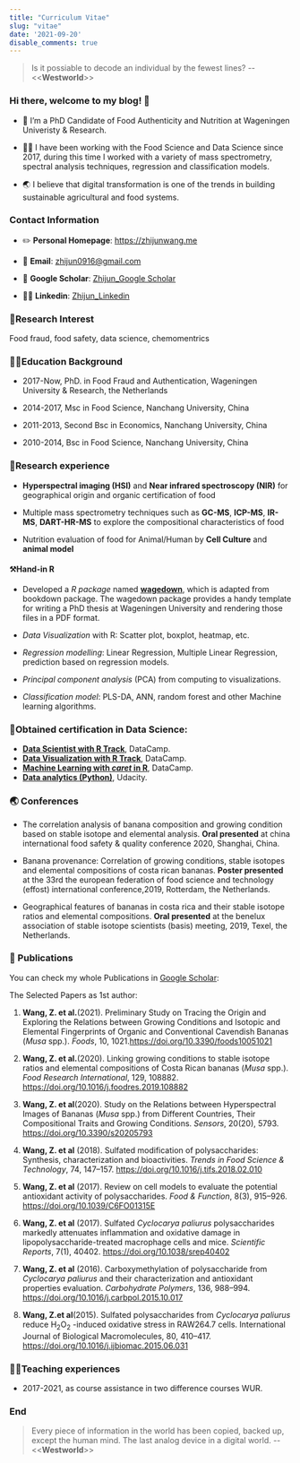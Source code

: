 ```yaml
---
title: "Curriculum Vitae"
slug: "vitae"
date: '2021-09-20'
disable_comments: true
---
```

> Is it possiable to decode an individual by the fewest lines? -- <<**Westworld**>>


### Hi there, welcome to my blog! 👋

- 🌾 I’m a PhD Candidate of Food Authenticity and Nutrition at Wageningen Univeristy & Research.

- 👨‍💻 I have been working with the Food Science and Data Science since 2017, during this time I worked with a variety of mass spectrometry, spectral analysis techniques, regression and classification models.

- 🌏 I believe that digital transformation is one of the trends in building sustainable agricultural and food systems.

### Contact Information

- ✏️ **Personal Homepage**: <https://zhijunwang.me>

- 📧 **Email**: zhijun0916@gmail.com

- 🏰 **Google Scholar**: [Zhijun_Google Scholar](https://scholar.google.com/citations?user=9kfqtMwAAAAJ&hl=en)

- 🙋‍♂️ **Linkedin**: [Zhijun_Linkedin](https://www.linkedin.com/in/zhijunwang1991/)


### 🍌Research Interest

Food fraud, food safety, data science, chemomentrics

### 👩‍🏫Education Background

* 2017-Now, PhD. in Food Fraud and Authentication, Wageningen University & Research, the Netherlands

* 2014-2017, Msc in Food Science, Nanchang University, China

* 2011-2013, Second Bsc in Economics, Nanchang University, China

* 2010-2014, Bsc in Food Science, Nanchang University, China

### 💪Research experience

* **Hyperspectral imaging (HSI)** and **Near infrared spectroscopy (NIR)** for geographical origin and organic certification of food

* Multiple mass spectrometry techniques such as **GC-MS**, **ICP-MS**, **IR-MS**, **DART-HR-MS** to explore the compositional characteristics of food

* Nutrition evaluation of food for Animal/Human by **Cell Culture** and **animal model**

#### ⚒️Hand-in R

* Developed a *R package* named [**wagedown**](https://github.com/ZhijunWang1991/wagedown), which is adapted from bookdown package. The wagedown package provides a handy template for writing a PhD thesis at Wageningen University and rendering those files in a PDF format. 

* *Data Visualization* with R: Scatter plot, boxplot, heatmap, etc.

* *Regression modelling*: Linear Regression, Multiple Linear Regression, prediction based on regression models.

* *Principal component analysis* (PCA) from computing to visualizations.

* *Classification model*: PLS-DA, ANN, random forest  and other Machine learning algorithms.

### 📕Obtained certification in Data Science:

* [**Data Scientist with R Track**](https://www.datacamp.com/statement-of-accomplishment/track/29dae208d30684b87e6071f27a9e4b2816407ba6?raw=1), DataCamp.
* [**Data Visualization with R Track**](https://www.datacamp.com/statement-of-accomplishment/track/b1b88592910af14b2485ea9c0d4a2570cde4e234), DataCamp.
* [**Machine Learning with *caret* in R**](https://www.datacamp.com/statement-of-accomplishment/course/904ee255e9b6a72c48006df6f3bb3a0cfdb98805), DataCamp.
* [**Data analytics (Python)**](https://graduation.udacity.com/confirm/H9LHJ5Q7), Udacity.

### 🌏 Conferences

* The correlation analysis of banana composition and growing condition based on stable isotope and elemental analysis. **Oral presented** at china international food safety & quality conference 2020, Shanghai, China.

* Banana provenance: Correlation of growing conditions, stable isotopes and elemental compositions of costa rican bananas. **Poster presented** at the 33rd the european federation of food science and technology (effost) international conference,2019, Rotterdam, the Netherlands.

* Geographical features of bananas in costa rica and their stable isotope ratios and elemental compositions. **Oral presented** at the benelux association of stable isotope scientists (basis) meeting, 2019, Texel, the Netherlands.

### 📜 Publications

You can check my whole Publications in [Google Scholar](https://scholar.google.com/citations?user=9kfqtMwAAAAJ&hl=en):

The Selected Papers as 1st author:

1.  **Wang, Z. et al.**(2021). Preliminary Study on Tracing the Origin and Exploring the Relations between Growing Conditions and Isotopic and Elemental Fingerprints of Organic and Conventional Cavendish Bananas (*Musa* spp.). *Foods*, 10, 1021.https://doi.org/10.3390/foods10051021

2.  **Wang, Z. et al.**(2020). Linking growing conditions to stable isotope ratios and elemental compositions of Costa Rican bananas (*Musa* spp.). *Food Research International*, 129, 108882. https://doi.org/10.1016/j.foodres.2019.108882

3.  **Wang, Z. et al**(2020). Study on the Relations between Hyperspectral Images of Bananas (*Musa* spp.) from Different Countries, Their Compositional Traits and Growing Conditions. *Sensors*, 20(20), 5793. https://doi.org/10.3390/s20205793

4.  **Wang, Z. et al** (2018). Sulfated modification of polysaccharides: Synthesis, characterization and bioactivities. *Trends in Food Science & Technology*, 74, 147–157. https://doi.org/10.1016/j.tifs.2018.02.010

5.  **Wang, Z. et al** (2017). Review on cell models to evaluate the potential antioxidant activity of polysaccharides. *Food & Function*, 8(3), 915–926. https://doi.org/10.1039/C6FO01315E

6.  **Wang, Z. et al** (2017). Sulfated *Cyclocarya paliurus* polysaccharides markedly attenuates inflammation and oxidative damage in lipopolysaccharide-treated macrophage cells and mice. *Scientific Reports*, 7(1), 40402. https://doi.org/10.1038/srep40402

7.  **Wang, Z. et al** (2016). Carboxymethylation of polysaccharide from *Cyclocarya paliurus* and their characterization and antioxidant properties evaluation. *Carbohydrate Polymers*, 136, 988–994. https://doi.org/10.1016/j.carbpol.2015.10.017

8.  **Wang, Z.et al**(2015). Sulfated polysaccharides from *Cyclocarya paliurus* reduce H<sub>2</sub>O<sub>2</sub> -induced oxidative stress in RAW264.7 cells. International Journal of Biological Macromolecules, 80, 410–417. https://doi.org/10.1016/j.ijbiomac.2015.06.031

### 👨‍🏫Teaching experiences

* 2017-2021, as course assistance in two difference courses WUR.


### End
> Every piece of information in the world has been copied, backed up, except the human mind. The last analog device in a digital world.        -- <<**Westworld**>>
